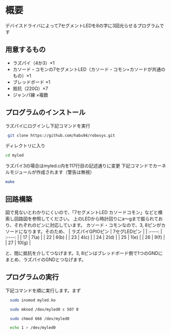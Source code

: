 # 概要
デバイスドライバによって7セグメントLEDを8の字に3回光らせるプログラムです

## 用意するもの
- ラズパイ（4か3）×1
- カソード・コモンの7セグメントLED（カソード・コモン=カソードが共通のもの）×1
- ブレッドボード ×1
- 抵抗（220Ω）×7
- ジャンパ線 ×複数

## プログラムのインストール
ラズパイにログインし下記コマンドを実行
 ```bash
  git clone https://github.com/habu94/robosys.git
 ```
 ディレクトリに入り
  ```bash
  cd myled
  ```
 ラズパイ3の場合はmyled.c内を117行目の記述通りに変更
 下記コマンドでカーネルモジュールが作成されます（警告は無視）
  ```bash
  make
  ```
## 回路構築
図で見ないとわかりにくいので、「7セグメントLED カソードコモン」などと検索し回路図を参照してください。
上のLEDから時計回りにa～gまで振られており、それぞれのピンに対応しています。
カソード・コモンなので、3, 8ピンがカソードになります。そのため、
|  ラズパイGPIOピン |  7セグLEDピン  |
| :----: | :----: |
|  17  |  7(a)  |
|  22  |  6(b)  |
|  23  |  4(c)  |
|  24  |  2(d)  |
|  25  |  1(e)  |
|  26  |  9(f)  |
|  27  |  10(g)  |

と、間に抵抗を介してつなげます。3, 8ピンはブレッドボード側で1つのGNDにまとめ、ラズパイのGNDとつなげます。

## プログラムの実行
下記コマンドを順に実行します。まず
```bash
  sudo insmod myled.ko
```
```bash
  sudo mknod /dev/myled0 c 507 0
```
```bash
  sudo chmod 666 /dev/myled0
```
```bash
  echo 1 > /dev/myled0
```
